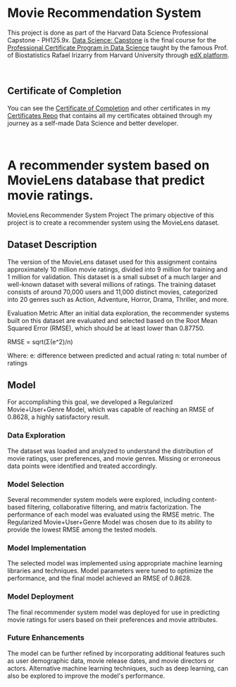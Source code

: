 
# Movie Recommendation System

This project is done as part of the Harvard Data Science Professional Capstone - PH125.9x.
[Data Science: Capstone](https://www.edx.org/course/data-science-capstone) is the final course for the [Professional Certificate Program in Data Science](https://www.edx.org/professional-certificate/harvardx-data-science) taught by the famous Prof. of Biostatistics Rafael Irizarry from Harvard University through [edX platform](https://www.edx.org).

<br/>

## Certificate of Completion
You can see the [Certificate of Completion](https://drive.google.com/drive/folders/1BxyOJFxdxlNcJ4o5Tf8cIS0t9aHWpK2n?usp=share_link) and other certificates in my [Certificates Repo](https://drive.google.com/drive/folders/18qDSyJrg_XFfTNX3burojlAMCdH3XgOx?usp=sharing) that contains all my certificates obtained through my journey as a self-made Data Science and better developer.

<br/>

# A recommender system based on MovieLens database that predict movie ratings.
MovieLens Recommender System Project
The primary objective of this project is to create a recommender system using the MovieLens dataset.

## Dataset Description
The version of the MovieLens dataset used for this assignment contains approximately 10 million movie ratings, divided into 9 million for training and 1 million for validation. This dataset is a small subset of a much larger and well-known dataset with several millions of ratings. The training dataset consists of around 70,000 users and 11,000 distinct movies, categorized into 20 genres such as Action, Adventure, Horror, Drama, Thriller, and more.

Evaluation Metric
After an initial data exploration, the recommender systems built on this dataset are evaluated and selected based on the Root Mean Squared Error (RMSE), which should be at least lower than 0.87750.

RMSE = sqrt(Σ(e^2)/n)

Where:
e: difference between predicted and actual rating
n: total number of ratings

## Model
For accomplishing this goal, we developed a Regularized Movie+User+Genre Model, which was capable of reaching an RMSE of 0.8628, a highly satisfactory result.

### Data Exploration
The dataset was loaded and analyzed to understand the distribution of movie ratings, user preferences, and movie genres.
Missing or erroneous data points were identified and treated accordingly.

### Model Selection
Several recommender system models were explored, including content-based filtering, collaborative filtering, and matrix factorization.
The performance of each model was evaluated using the RMSE metric.
The Regularized Movie+User+Genre Model was chosen due to its ability to provide the lowest RMSE among the tested models.

### Model Implementation
The selected model was implemented using appropriate machine learning libraries and techniques.
Model parameters were tuned to optimize the performance, and the final model achieved an RMSE of 0.8628.

### Model Deployment
The final recommender system model was deployed for use in predicting movie ratings for users based on their preferences and movie attributes.

### Future Enhancements
The model can be further refined by incorporating additional features such as user demographic data, movie release dates, and movie directors or actors.
Alternative machine learning techniques, such as deep learning, can also be explored to improve the model's performance.
